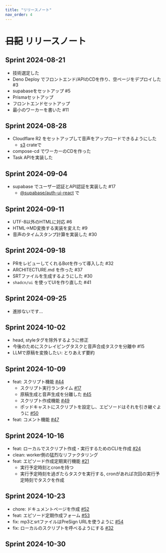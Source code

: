 ```yaml
---
title: "リリースノート"
nav_order: 4
---
```


# ~~日記~~ リリースノート

## Sprint 2024-08-21

- 技術選定した
- Deno Deploy でフロントエンド/APIのCDを作り、空ページをデプロイした #3
- supabaseをセットアップ #5
- Prismaセットアップ
- フロントエンドセットアップ
- 最小のワーカーを書いた #11

## Sprint 2024-08-28

- Cloudflare R2 をセットアップして音声をアップロードできるようにした
  - [s3](https://crates.io/crates/rust-s3) crateで
- compose-cd でワーカーのCDを作った
- Task APIを実装した

## Sprint 2024-09-04

- supabase でユーザー認証とAPI認証を実装した #17
  - [@supabase/auth-ui-react](https://www.npmjs.com/package/@supabase/auth-ui-react) で

## Sprint 2024-09-11

- UTF-8以外のHTMLに対応 #6
- HTML→MD変換する実装を変えた #9
- 音声のタイムスタンプ計算を実装した #30

## Sprint 2024-09-18

- PRをレビューしてくれるBotを作って導入した #32
- ARCHITECTURE.md を作った #37
- SRTファイルを生成するようにした #30
- `shadcn/ui` を使ってUIを作り直した #41

## Sprint 2024-09-25

- 進捗ないです...

## Sprint 2024-10-02

- head, styleタグを除外するように修正
- 今後のためにスクレイピングタスクと音声合成タスクを分離中 #15
- LLMで原稿を変換したい: とりあえず要約

## Sprint 2024-10-09

- feat: スクリプト機能 [#44](https://github.com/wakame-tech/botcast/issues/44)
  - スクリプト実行ランタイム [#17](https://github.com/wakame-tech/botcast-worker/issues/17)
  - 原稿生成と音声生成を分離した [#45](https://github.com/wakame-tech/botcast/issues/45)
  - スクリプト作成機能 [#49](https://github.com/wakame-tech/botcast/issues/49)
  - ポッドキャストにスクリプトを設定し、エピソードはそれを引き継ぐように [#50](https://github.com/wakame-tech/botcast/issues/50)
- feat: コメント機能 [#47](https://github.com/wakame-tech/botcast/issues/47)

## Sprint 2024-10-16

- feat: ローカルでスクリプト作成・実行するためのCLIを作成 [#24](https://github.com/wakame-tech/botcast-worker/issues/24)
- clean: worker側の猛烈なリファクタリング
- feat: エピソード作成定期実行機能 [#21](https://github.com/wakame-tech/botcast-worker/issues/21)
  - 実行予定時刻とcronを持つ
  - 実行予定時刻を過ぎたらタスクを実行する, cronがあれば次回の実行予定時刻でタスクを作成

## Sprint 2024-10-23

- chore: ドキュメントページを作成 [#52](https://github.com/wakame-tech/botcast/pull/52)
- feat: エピソード定期作成フォーム [#53](https://github.com/wakame-tech/botcast/pull/53)
- fix: mp3とsrtファイルはPreSign URLを使うように [#54](https://github.com/wakame-tech/botcast/issues/54)
- fix: ローカルのスクリプトを呼べるようにする [#32](https://github.com/wakame-tech/botcast-worker/issues/32)

## Sprint 2024-10-30
